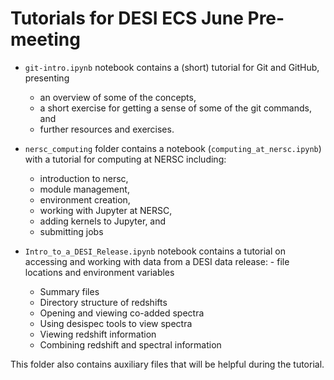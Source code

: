 # Tutorials for DESI ECS June Pre-meeting

- `git-intro.ipynb` notebook contains a (short) tutorial for Git and GitHub, presenting
	- an overview of some of the concepts,
	- a short exercise for getting a sense of some of the git commands, and
	- further resources and exercises.

- `nersc_computing` folder contains a notebook (`computing_at_nersc.ipynb`) with a tutorial for computing at NERSC including:
	- introduction to nersc,
	- module management,
	- environment creation,
	- working with Jupyter at NERSC,
	- adding kernels to Jupyter, and
	- submitting jobs

- `Intro_to_a_DESI_Release.ipynb` notebook contains a tutorial on accessing and working with data from a DESI data release:
        - file locations and environment variables
	- Summary files
	- Directory structure of redshifts
	- Opening and viewing co-added spectra
	- Using desispec tools to view spectra
	- Viewing redshift information
	- Combining redshift and spectral information

 This folder also contains auxiliary files that will be helpful during the tutorial.
